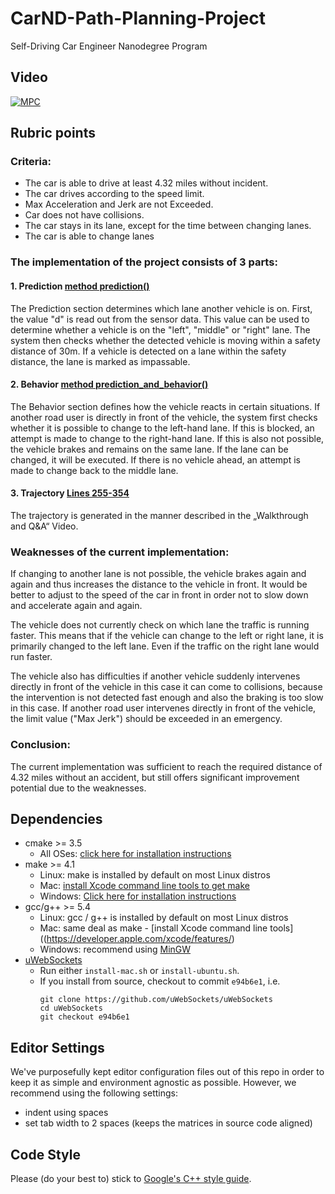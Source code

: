 # CarND-Path-Planning-Project
Self-Driving Car Engineer Nanodegree Program
  
## Video
[![MPC](http://img.youtube.com/vi/e103ScHK6bw/0.jpg)](http://www.youtube.com/watch?v=e103ScHK6bw "Path Planning")

## Rubric points
### Criteria:
-	The car is able to drive at least 4.32 miles without incident.
-	The car drives according to the speed limit.
-	Max Acceleration and Jerk are not Exceeded.
-	Car does not have collisions.
-	The car stays in its lane, except for the time between changing lanes.
-	The car is able to change lanes

### The implementation of the project consists of 3 parts:

#### 1. Prediction [method prediction()](./src/Car.cpp#L30)
The Prediction section determines which lane another vehicle is on. First, the value "d" is read out from the sensor data. This value can be used to determine whether a vehicle is on the "left", "middle" or "right" lane.
The system then checks whether the detected vehicle is moving within a safety distance of 30m.
If a vehicle is detected on a lane within the safety distance, the lane is marked as impassable.

#### 2. Behavior [method prediction_and_behavior()](./src/Car.cpp#L66)
The Behavior section defines how the vehicle reacts in certain situations.
If another road user is directly in front of the vehicle, the system first checks whether it is possible to change to the left-hand lane. If this is blocked, an attempt is made to change to the right-hand lane. If this is also not possible, the vehicle brakes and remains on the same lane.
If the lane can be changed, it will be executed.
If there is no vehicle ahead, an attempt is made to change back to the middle lane.

#### 3. Trajectory [Lines 255-354](./src/main.cpp#L255)
The trajectory is generated in the manner described in the „Walkthrough and Q&A“ Video.

### Weaknesses of the current implementation:
If changing to another lane is not possible, the vehicle brakes again and again and thus increases the distance to the vehicle in front. It would be better to adjust to the speed of the car in front in order not to slow down and accelerate again and again.

The vehicle does not currently check on which lane the traffic is running faster. This means that if the vehicle can change to the left or right lane, it is primarily changed to the left lane. Even if the traffic on the right lane would run faster. 

The vehicle also has difficulties if another vehicle suddenly intervenes directly in front of the vehicle in this case it can come to collisions, because the intervention is not detected fast enough and also the braking is too slow in this case.
If another road user intervenes directly in front of the vehicle, the limit value ("Max Jerk") should be exceeded in an emergency.

### Conclusion:
The current implementation was sufficient to reach the required distance of 4.32 miles without an accident, but still offers significant improvement potential due to the weaknesses. 

## Dependencies

* cmake >= 3.5
  * All OSes: [click here for installation instructions](https://cmake.org/install/)
* make >= 4.1
  * Linux: make is installed by default on most Linux distros
  * Mac: [install Xcode command line tools to get make](https://developer.apple.com/xcode/features/)
  * Windows: [Click here for installation instructions](http://gnuwin32.sourceforge.net/packages/make.htm)
* gcc/g++ >= 5.4
  * Linux: gcc / g++ is installed by default on most Linux distros
  * Mac: same deal as make - [install Xcode command line tools]((https://developer.apple.com/xcode/features/)
  * Windows: recommend using [MinGW](http://www.mingw.org/)
* [uWebSockets](https://github.com/uWebSockets/uWebSockets)
  * Run either `install-mac.sh` or `install-ubuntu.sh`.
  * If you install from source, checkout to commit `e94b6e1`, i.e.
    ```
    git clone https://github.com/uWebSockets/uWebSockets 
    cd uWebSockets
    git checkout e94b6e1
    ```

## Editor Settings

We've purposefully kept editor configuration files out of this repo in order to
keep it as simple and environment agnostic as possible. However, we recommend
using the following settings:

* indent using spaces
* set tab width to 2 spaces (keeps the matrices in source code aligned)

## Code Style

Please (do your best to) stick to [Google's C++ style guide](https://google.github.io/styleguide/cppguide.html).


